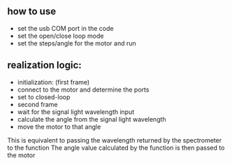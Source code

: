## how to use
* set the usb COM port in the code
* set the open/close loop mode
* set the steps/angle for the motor and run


## realization logic:
* initialization: (first frame)
* connect to the motor and determine the ports
* set to closed-loop
* second frame
* wait for the signal light wavelength input
* calculate the angle from the signal light wavelength
* move the motor to that angle

This is equivalent to passing the wavelength returned by the spectrometer to the function
The angle value calculated by the function is then passed to the motor

